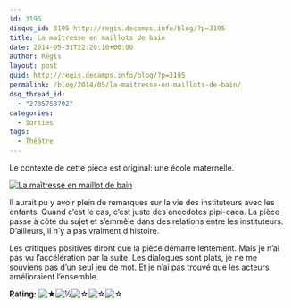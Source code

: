 ```yaml
---
id: 3195
disqus_id: 3195 http://regis.decamps.info/blog/?p=3195
title: La maîtresse en maillots de bain
date: 2014-05-31T22:20:16+00:00
author: Régis
layout: post
guid: http://regis.decamps.info/blog/?p=3195
permalink: /blog/2014/05/la-maitresse-en-maillots-de-bain/
dsq_thread_id:
  - "2785758702"
categories:
  - Sorties
tags:
  - Théâtre
---
```

Le contexte de cette pièce est original: une école maternelle.
  
[<img src="/blog/wp-content/uploads/2014/06/vz-412bfbba-fe8a-4ca1-9135-88efdf8e29eb-242x350.jpeg" alt="La maîtresse en maillot de bain" width="242" height="350" class="alignright size-medium wp-image-3196" srcset="/blog/wp-content/uploads/2014/06/vz-412bfbba-fe8a-4ca1-9135-88efdf8e29eb-242x350.jpeg 242w, /blog/wp-content/uploads/2014/06/vz-412bfbba-fe8a-4ca1-9135-88efdf8e29eb-207x300.jpeg 207w, /blog/wp-content/uploads/2014/06/vz-412bfbba-fe8a-4ca1-9135-88efdf8e29eb.jpeg 484w" sizes="(max-width: 242px) 100vw, 242px" />](/blog/wp-content/uploads/2014/06/vz-412bfbba-fe8a-4ca1-9135-88efdf8e29eb.jpeg)

Il aurait pu y avoir plein de remarques sur la vie des instituteurs avec les enfants. Quand c’est le cas, c’est juste des anecdotes pipi-caca. La pièce passe à côté du sujet et s&#8217;emmêle dans des relations entre les instituteurs. D’ailleurs, il n’y a pas vraiment d’histoire.

Les critiques positives diront que la pièce démarre lentement. Mais je n’ai pas vu l’accélération par la suite. Les dialogues sont plats, je ne me souviens pas d’un seul jeu de mot. Et je n’ai pas trouvé que les acteurs amélioraient l’ensemble.

**Rating:** ![&#9733;](/blog/wp-content/plugins/xavins-review-ratings/default/star.png "1.5/5")![&frac12;](/blog/wp-content/plugins/xavins-review-ratings/default/half_star.png "1.5/5")![&#9734;](/blog/wp-content/plugins/xavins-review-ratings/default/blank_star.png "1.5/5")![&#9734;](/blog/wp-content/plugins/xavins-review-ratings/default/blank_star.png "1.5/5")![&#9734;](/blog/wp-content/plugins/xavins-review-ratings/default/blank_star.png "1.5/5") 
